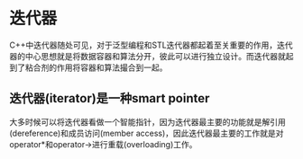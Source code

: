 # 迭代器

C++中迭代器随处可见，对于泛型编程和STL迭代器都起着至关重要的作用，迭代器的中心思想就是将数据容器和算法分开，彼此可以进行独立设计。而迭代器就起到了粘合剂的作用将容器和算法撮合到一起。

## 迭代器(iterator)是一种smart pointer 

大多时候可以将迭代器看做一个智能指针，因为迭代器最主要的功能就是解引用(dereference)和成员访问(member access)，因此迭代器最主要的工作就是对operator*和operator->进行重载(overloading)工作。